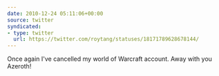 ```yaml
---
date: 2010-12-24 05:11:06+00:00
source: twitter
syndicated:
- type: twitter
  url: https://twitter.com/roytang/statuses/18171789628678144/
---
```


Once again I've cancelled my world of Warcraft account. Away with you Azeroth!